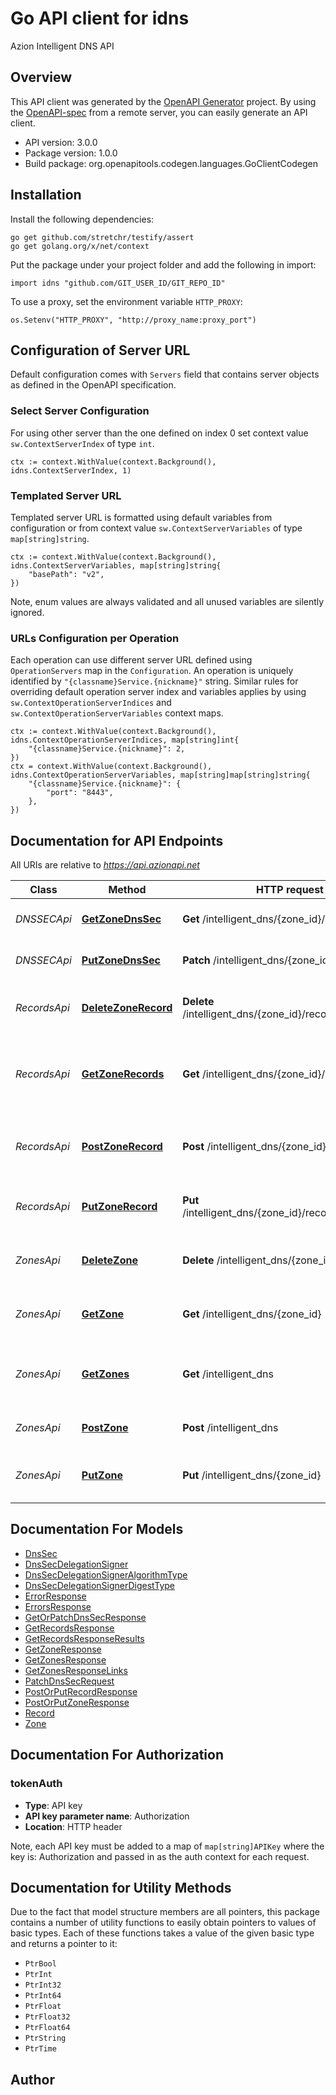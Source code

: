 # Go API client for idns

Azion Intelligent DNS API

## Overview
This API client was generated by the [OpenAPI Generator](https://openapi-generator.tech) project.  By using the [OpenAPI-spec](https://www.openapis.org/) from a remote server, you can easily generate an API client.

- API version: 3.0.0
- Package version: 1.0.0
- Build package: org.openapitools.codegen.languages.GoClientCodegen

## Installation

Install the following dependencies:

```shell
go get github.com/stretchr/testify/assert
go get golang.org/x/net/context
```

Put the package under your project folder and add the following in import:

```golang
import idns "github.com/GIT_USER_ID/GIT_REPO_ID"
```

To use a proxy, set the environment variable `HTTP_PROXY`:

```golang
os.Setenv("HTTP_PROXY", "http://proxy_name:proxy_port")
```

## Configuration of Server URL

Default configuration comes with `Servers` field that contains server objects as defined in the OpenAPI specification.

### Select Server Configuration

For using other server than the one defined on index 0 set context value `sw.ContextServerIndex` of type `int`.

```golang
ctx := context.WithValue(context.Background(), idns.ContextServerIndex, 1)
```

### Templated Server URL

Templated server URL is formatted using default variables from configuration or from context value `sw.ContextServerVariables` of type `map[string]string`.

```golang
ctx := context.WithValue(context.Background(), idns.ContextServerVariables, map[string]string{
	"basePath": "v2",
})
```

Note, enum values are always validated and all unused variables are silently ignored.

### URLs Configuration per Operation

Each operation can use different server URL defined using `OperationServers` map in the `Configuration`.
An operation is uniquely identified by `"{classname}Service.{nickname}"` string.
Similar rules for overriding default operation server index and variables applies by using `sw.ContextOperationServerIndices` and `sw.ContextOperationServerVariables` context maps.

```golang
ctx := context.WithValue(context.Background(), idns.ContextOperationServerIndices, map[string]int{
	"{classname}Service.{nickname}": 2,
})
ctx = context.WithValue(context.Background(), idns.ContextOperationServerVariables, map[string]map[string]string{
	"{classname}Service.{nickname}": {
		"port": "8443",
	},
})
```

## Documentation for API Endpoints

All URIs are relative to *https://api.azionapi.net*

Class | Method | HTTP request | Description
------------ | ------------- | ------------- | -------------
*DNSSECApi* | [**GetZoneDnsSec**](docs/DNSSECApi.md#getzonednssec) | **Get** /intelligent_dns/{zone_id}/dnssec | Retrieve the DNSSEC zone status
*DNSSECApi* | [**PutZoneDnsSec**](docs/DNSSECApi.md#putzonednssec) | **Patch** /intelligent_dns/{zone_id}/dnssec | Update the DNSSEC zone
*RecordsApi* | [**DeleteZoneRecord**](docs/RecordsApi.md#deletezonerecord) | **Delete** /intelligent_dns/{zone_id}/records/{record_id} | Remove an Intelligent DNS zone record
*RecordsApi* | [**GetZoneRecords**](docs/RecordsApi.md#getzonerecords) | **Get** /intelligent_dns/{zone_id}/records | Get a collection of Intelligent DNS zone records
*RecordsApi* | [**PostZoneRecord**](docs/RecordsApi.md#postzonerecord) | **Post** /intelligent_dns/{zone_id}/records | Create a new Intelligent DNS zone record
*RecordsApi* | [**PutZoneRecord**](docs/RecordsApi.md#putzonerecord) | **Put** /intelligent_dns/{zone_id}/records/{record_id} | Update an Intelligent DNS zone record
*ZonesApi* | [**DeleteZone**](docs/ZonesApi.md#deletezone) | **Delete** /intelligent_dns/{zone_id} | Remove an Intelligent DNS hosted zone
*ZonesApi* | [**GetZone**](docs/ZonesApi.md#getzone) | **Get** /intelligent_dns/{zone_id} | Get an Intelligent DNS hosted zone
*ZonesApi* | [**GetZones**](docs/ZonesApi.md#getzones) | **Get** /intelligent_dns | Get a collection of Intelligent DNS zones
*ZonesApi* | [**PostZone**](docs/ZonesApi.md#postzone) | **Post** /intelligent_dns | Add a new Intelligent DNS zone
*ZonesApi* | [**PutZone**](docs/ZonesApi.md#putzone) | **Put** /intelligent_dns/{zone_id} | Update an Intelligent DNS hosted zone


## Documentation For Models

 - [DnsSec](docs/DnsSec.md)
 - [DnsSecDelegationSigner](docs/DnsSecDelegationSigner.md)
 - [DnsSecDelegationSignerAlgorithmType](docs/DnsSecDelegationSignerAlgorithmType.md)
 - [DnsSecDelegationSignerDigestType](docs/DnsSecDelegationSignerDigestType.md)
 - [ErrorResponse](docs/ErrorResponse.md)
 - [ErrorsResponse](docs/ErrorsResponse.md)
 - [GetOrPatchDnsSecResponse](docs/GetOrPatchDnsSecResponse.md)
 - [GetRecordsResponse](docs/GetRecordsResponse.md)
 - [GetRecordsResponseResults](docs/GetRecordsResponseResults.md)
 - [GetZoneResponse](docs/GetZoneResponse.md)
 - [GetZonesResponse](docs/GetZonesResponse.md)
 - [GetZonesResponseLinks](docs/GetZonesResponseLinks.md)
 - [PatchDnsSecRequest](docs/PatchDnsSecRequest.md)
 - [PostOrPutRecordResponse](docs/PostOrPutRecordResponse.md)
 - [PostOrPutZoneResponse](docs/PostOrPutZoneResponse.md)
 - [Record](docs/Record.md)
 - [Zone](docs/Zone.md)


## Documentation For Authorization



### tokenAuth

- **Type**: API key
- **API key parameter name**: Authorization
- **Location**: HTTP header

Note, each API key must be added to a map of `map[string]APIKey` where the key is: Authorization and passed in as the auth context for each request.


## Documentation for Utility Methods

Due to the fact that model structure members are all pointers, this package contains
a number of utility functions to easily obtain pointers to values of basic types.
Each of these functions takes a value of the given basic type and returns a pointer to it:

* `PtrBool`
* `PtrInt`
* `PtrInt32`
* `PtrInt64`
* `PtrFloat`
* `PtrFloat32`
* `PtrFloat64`
* `PtrString`
* `PtrTime`

## Author



